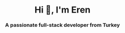 <h1 align="center">Hi 👋, I'm Eren</h1>
<h3 align="center">A passionate full-stack developer from Turkey</h3>
